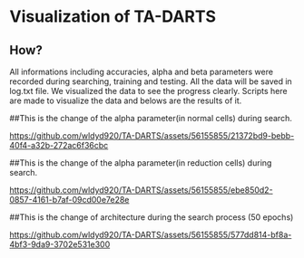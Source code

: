 # Visualization of TA-DARTS    


## How?    

All informations including accuracies, alpha and beta parameters were recorded during searching, training and testing.
All the data will be saved in log.txt file.
We visualized the data to see the progress clearly.
Scripts here are made to visualize the data and belows are the results of it.      <br/>




##This is the change of the alpha parameter(in normal cells) during search.    


https://github.com/wldyd920/TA-DARTS/assets/56155855/21372bd9-bebb-40f4-a32b-272ac6f36cbc    




##This is the change of the alpha parameter(in reduction cells) during search.    

https://github.com/wldyd920/TA-DARTS/assets/56155855/ebe850d2-0857-4161-b7af-09cd00e7e28e    




##This is the change of architecture during the search process (50 epochs)    

https://github.com/wldyd920/TA-DARTS/assets/56155855/577dd814-bf8a-4bf3-9da9-3702e531e300    


